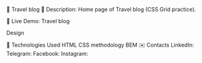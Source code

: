 📌 Travel blog
📝 Description:
Home page of Travel blog (CSS Grid practice).

🔗 Live Demo:
Travel blog

Design

🚀 Technologies Used
HTML
CSS
methodology BEM
✉️ Contacts
LinkedIn: 
Telegram:
Facebook: 
Instagram: 

